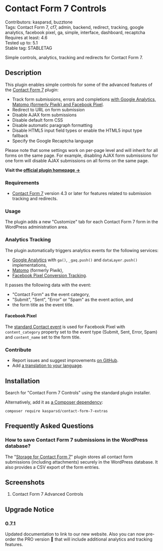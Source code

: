 # Contact Form 7 Controls

Contributors: kasparsd, buzztone   
Tags: Contact Form 7, cf7, admin, backend, redirect, tracking, google analytics, facebook pixel, ga, simple, interface, dashboard, recaptcha   
Requires at least: 4.6   
Tested up to: 5.1   
Stable tag: STABLETAG   

Simple controls, analytics, tracking and redirects for Contact Form 7.


## Description

This plugin enables simple controls for some of the advanced features of the [Contact Form 7](https://wordpress.org/plugins/contact-form-7/) plugin:

- Track form submissions, errors and completions [with Google Analytics, Matomo (formerly Piwik) and Facebook Pixel](https://formcontrols.com/docs).
- Redirect to URL on form submission
- Disable AJAX form submissions
- Disable default form CSS
- Disable automatic paragraph formatting
- Disable HTML5 input field types or enable the HTML5 input type fallback
- Specify the Google Recaptcha language

Please note that some settings work on per-page level and will inherit for all forms on the same page. For example, disabling AJAX form submissions for one form will disable AJAX submissions on all forms on the same page.

**Visit the [official plugin homepage →](https://formcontrols.com)**

### Requirements

- [Contact Form 7](https://wordpress.org/plugins/contact-form-7/) version 4.3 or later for features related to submission tracking and redirects.

### Usage

The plugin adds a new "Customize" tab for each Contact Form 7 form in the WordPress administration area.

### Analytics Tracking

The plugin automatically triggers analytics events for the following services:

- [Google Analytics](https://analytics.google.com/analytics/web/) with `ga()`, `_gaq.push()` and `dataLayer.push()` implementations,
- [Matomo](https://matomo.org/) (formerly Piwik),
- [Facebook Pixel Conversion Tracking](https://developers.facebook.com/docs/facebook-pixel/implementation/conversion-tracking).

It passes the following data with the event:

- "Contact Form" as the event category,
- "Submit", "Sent", "Error" or "Spam" as the event action, and
- the form title as the event title.

#### Facebook Pixel

The [standard Contact event](https://developers.facebook.com/docs/facebook-pixel/implementation/conversion-tracking#standard-events) is used for Facebook Pixel with `content_category` property set to the event type (Submit, Sent, Error, Spam) and `content_name` set to the form title.

### Contribute

- Report issues and suggest improvements [on GitHub](https://github.com/kasparsd/contact-form-7-extras).
- Add [a translation to your language](https://translate.wordpress.org/projects/wp-plugins/contact-form-7-extras).


## Installation

Search for "Contact Form 7 Controls" using the standard plugin installer.

Alternatively, add it as [a Composer dependency](https://packagist.org/packages/kasparsd/contact-form-7-extras):

	composer require kasparsd/contact-form-7-extras


## Frequently Asked Questions

### How to save Contact Form 7 submissions in the WordPress database?

The "[Storage for Contact Form 7](https://codecanyon.net/item/storage-for-contact-form-7-/7806229)" plugin stores all contact form submissions (including attachments) securely in the WordPress database. It also provides a CSV export of the form entries.


## Screenshots

1. Contact Form 7 Advanced Controls


## Upgrade Notice

### 0.7.1

Updated documentation to link to our new website. Also you can now pre-order the PRO version 🚀 that will include additional analytics and tracking features.
